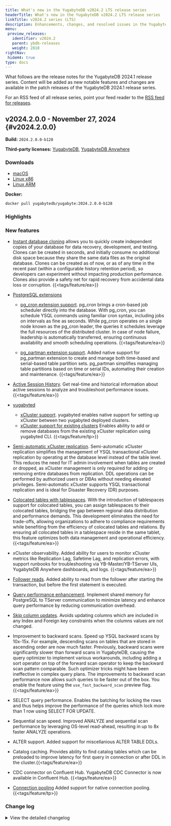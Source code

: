 ```yaml
---
title: What's new in the YugabyteDB v2024.2 LTS release series
headerTitle: What's new in the YugabyteDB v2024.2 LTS release series
linkTitle: v2024.2 series (LTS)
description: Enhancements, changes, and resolved issues in the YugabyteDB v2024.1 STS release series recommended for production deployments.
menu:
 preview_releases:
   identifier: v2024.2
   parent: ybdb-releases
   weight: 2810
rightNav:
 hideH4: true
type: docs
---
```


What follows are the release notes for the YugabyteDB 2024.1 release series. Content will be added as new notable features and changes are available in the patch releases of the YugabyteDB 2024.1 release series.

For an RSS feed of all release series, point your feed reader to the [RSS feed for releases](../index.xml).

## v2024.2.0.0 - November 27, 2024 {#v2024.2.0.0}

**Build:** `2024.2.0.0-b128`

**Third-party licenses:** [YugabyteDB](https://downloads.yugabyte.com/releases/2024.2.0.0/yugabytedb-2024.2.0.0-b128-third-party-licenses.html), [YugabyteDB Anywhere](https://downloads.yugabyte.com/releases/2024.2.0.0/yugabytedb-anywhere-2024.2.0.0-b128-third-party-licenses.html)

### Downloads

<ul class="nav yb-pills">
  <li>
    <a href="https://downloads.yugabyte.com/releases/2024.2.0.0/yugabyte-2024.2.0.0-b128-darwin-x86_64.tar.gz">
      <i class="fa-brands fa-apple"></i>
      <span>macOS</span>
    </a>
  </li>
  <li>
    <a href="https://downloads.yugabyte.com/releases/2024.2.0.0/yugabyte-2024.2.0.0-b128-linux-x86_64.tar.gz">
      <i class="fa-brands fa-linux"></i>
      <span>Linux x86</span>
    </a>
  </li>
  <li>
    <a href="https://downloads.yugabyte.com/releases/2024.2.0.0/yugabyte-2024.2.0.0-b128-el8-aarch64.tar.gz">
      <i class="fa-brands fa-linux"></i>
      <span>Linux ARM</span>
    </a>
  </li>
</ul>

**Docker:**

```sh
docker pull yugabytedb/yugabyte:2024.2.0.0-b128
```

### Highlights

### New features

* [Instant database cloning](/preview/manage/backup-restore/instant-db-cloning/) allows you to quickly create independent copies of your database for data recovery, development, and testing. Clones can be created in seconds, and initially consume no additional disk space because they share the same data files as the original database. Clones can be created as of now, or as of any time in the recent past (within a configurable history retention period), so developers can experiment without impacting production performance. Clones also provide a safety net for rapid recovery from accidental data loss or corruption. {{<tags/feature/ea>}}

* [PostgreSQL extensions](/stable/explore/ysql-language-features/pg-extensions/)
  * [pg_cron extension support](/stable/explore/ysql-language-features/pg-extensions/extension-pgcron/). pg_cron brings a cron-based job scheduler directly into the database. With pg_cron, you can schedule YSQL commands using familiar cron syntax, including jobs on intervals as fine as seconds. While pg_cron operates on a single node known as the pg_cron leader, the queries it schedules leverage the full resources of the distributed cluster. In case of node failure, leadership is automatically transferred, ensuring continuous availability and smooth scheduling operations. {{<tags/feature/ea>}}

  * [pg_partman extension support](/preview/explore/ysql-language-features/pg-extensions/extension-pgpartman/). Added native support for pg_partman extension to create and manage both time-based and serial-based table partition sets. pg_partman simplifies managing table partitions based on time or serial IDs, automating their creation and maintenance. {{<tags/feature/ea>}}

* [Active Session History](/stable/explore/observability/active-session-history/). Get real-time and historical information about active sessions to analyze and troubleshoot performance issues. {{<tags/feature/ea>}}

* [yugabyted](/stable/reference/configuration/yugabyted/)
  * [xCluster support](/stable/reference/configuration/yugabyted/#set-up-xcluster-replication-between-clusters). yugabyted enables native support for setting up xCluster between two yugabyted deployed clusters.
  * [xCluster support for existing clusters](/stable/reference/configuration/yugabyted/#set-up-xcluster-replication-between-clusters) Enables ability to add or remove databases from the existing xCluster replication using yugabyted CLI. {{<tags/feature/tp>}}

* [Semi-automatic xCluster replication](/stable/deploy/multi-dc/async-replication/async-replication-transactional/). Semi-automatic xCluster replication simplifies the management of YSQL transactional xCluster replication by operating at the database level instead of the table level. This reduces the need for IT admin involvement when tables are created or dropped, as xCluster management is only required for adding or removing entire databases from replication. DDL operations can be performed by authorized users or DBAs without needing elevated privileges. Semi-automatic xCluster supports YSQL transactional replication and is ideal for Disaster Recovery (DR) purposes.

* [Colocated tables with tablespaces](/stable/explore/colocation/#colocated-tables-with-tablespaces). With the introduction of tablespaces support for colocated tables, you can assign tablespaces to their colocated tables, bridging the gap between regional data distribution and performance demands. This development eliminates the need for trade-offs, allowing organizations to adhere to compliance requirements while benefiting from the efficiency of colocated tables and relations. By ensuring all colocated tables in a tablespace reside in the same tablet, this feature optimizes both data management and operational efficiency. {{<tags/feature/ea>}}

* xCluster observability. Added ability for users to monitor xCluster metrics like Replication Lag, Safetime Lag, and replication errors, with support runbooks for troubleshooting via YB-Master/YB-TServer UIs, YugabyteDB Anywhere dashboards, and logs. {{<tags/feature/ea>}}
<!-- IDEA-1299. Unsure about docs -->

* [Follower reads](/stable/explore/going-beyond-sql/follower-reads-ysql/). Added ability to read from the follower after starting the transaction, but before the first statement is executed.

* [Query performance enhancement](/stable/reference/configuration/yb-tserver/#pg-client-use-shared-memory). Implement shared memory for PostgreSQL to TServer communication to minimize latency and enhance query performance by reducing communication overhead.

* [Skip column updates](/stable/reference/configuration/yb-tserver/#yb-skip-redundant-update-ops). Avoids updating columns which are included in any Index and Foreign key constraints when the columns values are not changed.

* Improvement to backward scans. Speed up YSQL backward scans by 10x-15x. For example, descending scans on tables that are stored in ascending order are now much faster. Previously, backward scans were significantly slower than forward scans in YugabyteDB, causing the query optimizer to implement various workarounds, including adding a sort operator on top of the forward scan operator to keep the backward scan pattern comparable. Such optimizer tricks might have been ineffective in complex query plans. The improvements to backward scan performance now allows such queries to be faster out of the box. You enable the feature using the `use_fast_backward_scan` preview flag. {{<tags/feature/ea>}}
<!-- No docs needed, customers would see the performance impact automatically. -->

* SELECT query performance. Enables the batching for locking the rows and thus helps improve the performance of the queries which lock more than 1 row using SELECT FOR UPDATE.
<!-- No docs needed-->

* Sequential scan speed. Improved ANALYZE and sequential scan performance by leveraging OS-level read-ahead, resulting in up to 8x faster ANALYZE operations.
<!-- IDEA-1878. Unsure about docs -->

* ALTER support. Added support for miscellanious ALTER TABLE DDLs.
<!-- DOC-528 pending -->

* Catalog caching. Provides ability to find catalog tables which can be preloaded to improve latency for first query in connection or after DDL in the cluster.{{<tags/feature/ea>}}
<!-- DOC-526, won't make it to 2024.2 -->

* CDC connector on Confluent Hub. YugabyteDB CDC Connector is now available in Confluent Hub. {{<tags/feature/ea>}}
<!-- No docs needed-->

* [Connection pooling](/stable/explore/going-beyond-sql/connection-mgr-ysql/) Added support for native connection pooling. {{<tags/feature/tp>}}
<!-- No docs given, linking to existing built-in connection manager-->

### Change log

<details>
  <summary>View the detailed changelog</summary>

</details>
